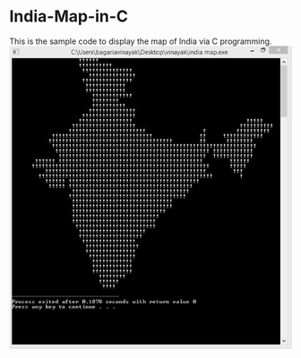 # India-Map-in-C
This is the sample code to display the map of India via C programming.
![alt-text](screenshot/india.jpg "Output of the code")
